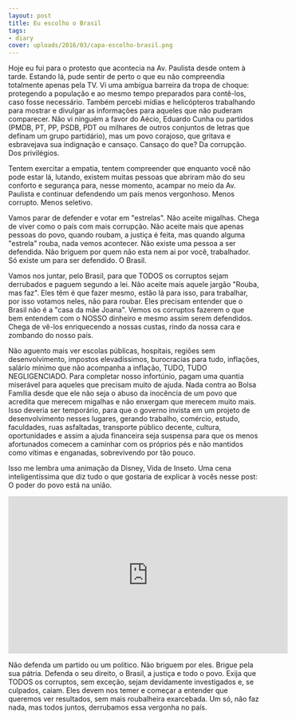 ```yaml
---
layout: post
title: Eu escolho o Brasil
tags:
- diary
cover: uploads/2016/03/capa-escolho-brasil.png
---
```


Hoje eu fui para o protesto que acontecia na Av. Paulista desde ontem à tarde. Estando lá, pude sentir de perto o que eu não compreendia totalmente apenas pela TV. Vi uma ambígua barreira da tropa de choque: protegendo a população e ao mesmo tempo preparados para contê-los, caso fosse necessário. Também percebi mídias e helicópteros trabalhando para mostrar e divulgar as informações para aqueles que não puderam comparecer. Não vi ninguém a favor do Aécio, Eduardo Cunha ou partidos (PMDB, PT, PP, PSDB, PDT ou milhares de outros conjuntos de letras que definam um grupo partidário), mas um povo corajoso, que gritava e esbravejava sua indignação e cansaço. Cansaço do que? Da corrupção. Dos privilégios.

Tentem exercitar a empatia, tentem compreender que enquanto você não pode estar lá, lutando, existem muitas pessoas que abriram mão do seu conforto e segurança para, nesse momento, acampar no meio da Av. Paulista e continuar defendendo um país menos vergonhoso. Menos corrupto. Menos seletivo.

Vamos parar de defender e votar em "estrelas". Não aceite migalhas. Chega de viver como o país com mais corrupção. Não aceite mais que apenas pessoas do povo, quando roubam, a justiça é feita, mas quando alguma "estrela" rouba, nada vemos acontecer. Não existe uma pessoa a ser defendida. Não briguem por quem não esta nem ai por você, trabalhador. Só existe um para ser defendido. O Brasil.

Vamos nos juntar, pelo Brasil, para que TODOS os corruptos sejam derrubados e paguem segundo a lei. Não aceite mais aquele jargão "Rouba, mas faz". Eles têm é que fazer mesmo, estão lá para isso, para trabalhar, por isso votamos neles, não para roubar. Eles precisam entender que o Brasil não é a "casa da mãe Joana". Vemos os corruptos fazerem o que bem entendem com o NOSSO dinheiro e mesmo assim serem defendidos. Chega de vê-los enriquecendo a nossas custas, rindo da nossa cara e zombando do nosso país.

Não aguento mais ver escolas públicas, hospitais, regiões sem desenvolvimento, impostos elevadíssimos, burocracias para tudo, inflações, salário mínimo que não acompanha a inflação, TUDO, TUDO NEGLIGENCIADO. Para completar nosso infortúnio, pagam uma quantia miserável para aqueles que precisam muito de ajuda. Nada contra ao Bolsa Família desde que ele não seja o abuso da inocência de um povo que acredita que merecem migalhas e não enxergam que merecem muito mais. Isso deveria ser temporário, para que o governo invista em um projeto de desenvolvimento nesses lugares, gerando trabalho, comércio, estudo, faculdades, ruas asfaltadas, transporte público decente, cultura, oportunidades e assim a ajuda financeira seja suspensa para que os menos afortunados comecem a caminhar com os próprios pés e não mantidos como vítimas e enganadas, sobrevivendo por tão pouco.

Isso me lembra uma animação da Disney, Vida de Inseto. Uma cena inteligentíssima que diz tudo o que gostaria de explicar à vocês nesse post: O poder do povo está na união.

<iframe width="560" height="315" src="https://www.youtube.com/embed/_tH9wvU1uD0" frameborder="0" allowfullscreen></iframe>

Não defenda um partido ou um político. Não briguem por eles. Brigue pela sua pátria. Defenda o seu direito, o Brasil, a justiça e todo o povo. Exija que TODOS os corruptos, sem exceção, sejam devidamente investigados e, se culpados, caiam. Eles devem nos temer e começar a entender que queremos ver resultados, sem mais roubalheira exarcebada. Um só, não faz nada, mas todos juntos, derrubamos essa vergonha no país.
